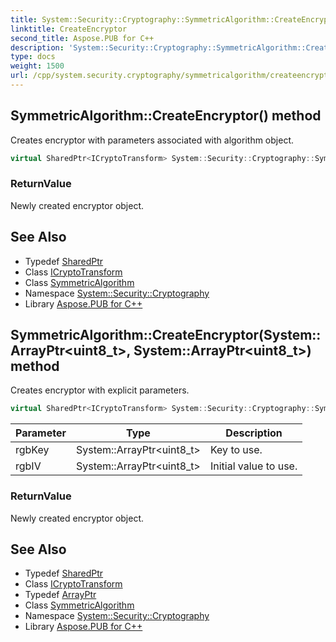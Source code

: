 ```yaml
---
title: System::Security::Cryptography::SymmetricAlgorithm::CreateEncryptor method
linktitle: CreateEncryptor
second_title: Aspose.PUB for C++
description: 'System::Security::Cryptography::SymmetricAlgorithm::CreateEncryptor method. Creates encryptor with parameters associated with algorithm object in C++.'
type: docs
weight: 1500
url: /cpp/system.security.cryptography/symmetricalgorithm/createencryptor/
---
```

## SymmetricAlgorithm::CreateEncryptor() method


Creates encryptor with parameters associated with algorithm object.

```cpp
virtual SharedPtr<ICryptoTransform> System::Security::Cryptography::SymmetricAlgorithm::CreateEncryptor()
```


### ReturnValue

Newly created encryptor object.

## See Also

* Typedef [SharedPtr](../../../system/sharedptr/)
* Class [ICryptoTransform](../../icryptotransform/)
* Class [SymmetricAlgorithm](../)
* Namespace [System::Security::Cryptography](../../)
* Library [Aspose.PUB for C++](../../../)
## SymmetricAlgorithm::CreateEncryptor(System::ArrayPtr\<uint8_t\>, System::ArrayPtr\<uint8_t\>) method


Creates encryptor with explicit parameters.

```cpp
virtual SharedPtr<ICryptoTransform> System::Security::Cryptography::SymmetricAlgorithm::CreateEncryptor(System::ArrayPtr<uint8_t> rgbKey, System::ArrayPtr<uint8_t> rgbIV)=0
```


| Parameter | Type | Description |
| --- | --- | --- |
| rgbKey | System::ArrayPtr\<uint8_t\> | Key to use. |
| rgbIV | System::ArrayPtr\<uint8_t\> | Initial value to use. |

### ReturnValue

Newly created encryptor object.

## See Also

* Typedef [SharedPtr](../../../system/sharedptr/)
* Class [ICryptoTransform](../../icryptotransform/)
* Typedef [ArrayPtr](../../../system/arrayptr/)
* Class [SymmetricAlgorithm](../)
* Namespace [System::Security::Cryptography](../../)
* Library [Aspose.PUB for C++](../../../)

